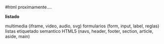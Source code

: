 #html proximamente....

**listado**

multimedia (iframe, video, audio, svg)
formularios (form, input, label, reglas)
listas
etiquetado semantico HTML5 (navs, header, footer, section, article, aside, main)